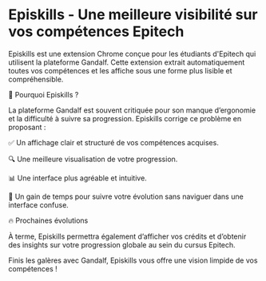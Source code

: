 # Episkills - Une meilleure visibilité sur vos compétences Epitech

Episkills est une extension Chrome conçue pour les étudiants d'Epitech qui utilisent la plateforme Gandalf. Cette extension extrait automatiquement toutes vos compétences et les affiche sous une forme plus lisible et compréhensible.

🚀 Pourquoi Episkills ?

La plateforme Gandalf est souvent critiquée pour son manque d’ergonomie et la difficulté à suivre sa progression. Episkills corrige ce problème en proposant :

✅ Un affichage clair et structuré de vos compétences acquises.

🔍 Une meilleure visualisation de votre progression.

📊 Une interface plus agréable et intuitive.

🎯 Un gain de temps pour suivre votre évolution sans naviguer dans une interface confuse.

🔥 Prochaines évolutions

À terme, Episkills permettra également d’afficher vos crédits et d’obtenir des insights sur votre progression globale au sein du cursus Epitech.

Finis les galères avec Gandalf, Episkills vous offre une vision limpide de vos compétences !
